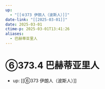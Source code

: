 ```yaml
---
up:
  - "[[⑥373 伊朗人（波斯人）]]"
date-link: "[[2025-03-01]]"
date: 2025-03-01
ctime-p: 2025-03-01T13:41:26
aliases:
  - 巴赫蒂亚里人
---
```


# ⑥373.4 巴赫蒂亚里人

- up: [[⑥373 伊朗人（波斯人）]]
